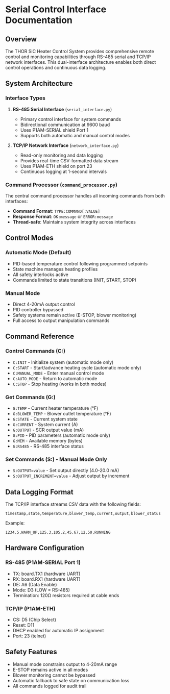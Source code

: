 # Serial Control Interface Documentation

## Overview

The THOR SiC Heater Control System provides comprehensive remote control and monitoring capabilities through RS-485 serial and TCP/IP network interfaces. This dual-interface architecture enables both direct control operations and continuous data logging.

## System Architecture

### Interface Types

1. **RS-485 Serial Interface** (`serial_interface.py`)
   - Primary control interface for system commands
   - Bidirectional communication at 9600 baud
   - Uses P1AM-SERIAL shield Port 1
   - Supports both automatic and manual control modes

2. **TCP/IP Network Interface** (`network_interface.py`)
   - Read-only monitoring and data logging
   - Provides real-time CSV-formatted data stream
   - Uses P1AM-ETH shield on port 23
   - Continuous logging at 1-second intervals

### Command Processor (`command_processor.py`)

The central command processor handles all incoming commands from both interfaces:

- **Command Format**: `TYPE:COMMAND[:VALUE]`
- **Response Format**: `OK:message` or `ERROR:message`
- **Thread-safe**: Maintains system integrity across interfaces

## Control Modes

### Automatic Mode (Default)
- PID-based temperature control following programmed setpoints
- State machine manages heating profiles
- All safety interlocks active
- Commands limited to state transitions (INIT, START, STOP)

### Manual Mode
- Direct 4-20mA output control
- PID controller bypassed
- Safety systems remain active (E-STOP, blower monitoring)
- Full access to output manipulation commands

## Command Reference

### Control Commands (C:)
- `C:INIT` - Initialize system (automatic mode only)
- `C:START` - Start/advance heating cycle (automatic mode only)
- `C:MANUAL_MODE` - Enter manual control mode
- `C:AUTO_MODE` - Return to automatic mode
- `C:STOP` - Stop heating (works in both modes)

### Get Commands (G:)
- `G:TEMP` - Current heater temperature (°F)
- `G:BLOWER_TEMP` - Blower outlet temperature (°F)
- `G:STATE` - Current system state
- `G:CURRENT` - System current (A)
- `G:OUTPUT` - SCR output value (mA)
- `G:PID` - PID parameters (automatic mode only)
- `G:MEM` - Available memory (bytes)
- `G:RS485` - RS-485 interface status

### Set Commands (S:) - Manual Mode Only
- `S:OUTPUT=value` - Set output directly (4.0-20.0 mA)
- `S:OUTPUT_INCREMENT=value` - Adjust output by increment

## Data Logging Format

The TCP/IP interface streams CSV data with the following fields:
```
timestamp,state,temperature,blower_temp,current,output,blower_status
```

Example:
```
1234.5,WARM_UP,125.3,105.2,45.67,12.50,RUNNING
```

## Hardware Configuration

### RS-485 (P1AM-SERIAL Port 1)
- TX: board.TX1 (hardware UART)
- RX: board.RX1 (hardware UART)
- DE: A6 (Data Enable)
- Mode: D3 (LOW = RS-485)
- Termination: 120Ω resistors required at cable ends

### TCP/IP (P1AM-ETH)
- CS: D5 (Chip Select)
- Reset: D11
- DHCP enabled for automatic IP assignment
- Port: 23 (telnet)

## Safety Features

- Manual mode constrains output to 4-20mA range
- E-STOP remains active in all modes
- Blower monitoring cannot be bypassed
- Automatic fallback to safe state on communication loss
- All commands logged for audit trail